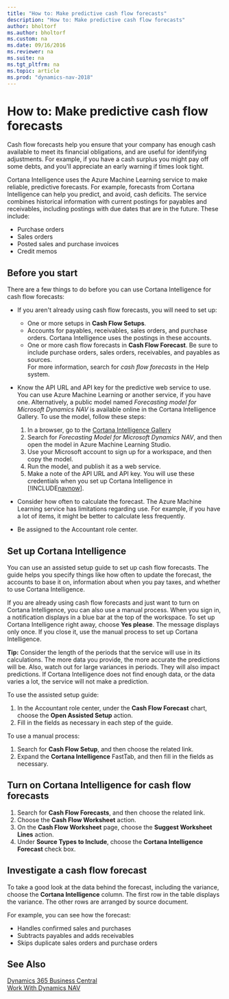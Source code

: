 ```yaml
---
title: "How to: Make predictive cash flow forecasts"
description: "How to: Make predictive cash flow forecasts"
author: bholtorf
ms.author: bholtorf
ms.custom: na
ms.date: 09/16/2016
ms.reviewer: na
ms.suite: na
ms.tgt_pltfrm: na
ms.topic: article
ms.prod: "dynamics-nav-2018"
---
```


# How to: Make predictive cash flow forecasts
Cash flow forecasts help you ensure that your company has enough cash available to meet its financial obligations, and are useful for identifying adjustments. For example, if you have a cash surplus you might pay off some debts, and you'll appreciate an early warning if times look tight.

Cortana Intelligence uses the Azure Machine Learning service to make reliable, predictive forecasts. For example, forecasts from Cortana Intelligence can help you predict, and avoid, cash deficits. The service combines historical information with current postings for payables and receivables, including postings with due dates that are in the future. These include:
* Purchase orders
* Sales orders
* Posted sales and purchase invoices
* Credit memos

## Before you start  
There are a few things to do before you can use Cortana Intelligence for cash flow forecasts:
* If you aren't already using cash flow forecasts, you will need to set up:
	* One or more setups in **Cash Flow Setups**.
	* Accounts for payables, receivables, sales orders, and purchase orders. Cortana Intelligence uses the postings in these accounts.
	* One or more cash flow forecasts in **Cash Flow Forecast**. Be sure to include purchase orders, sales orders, receivables, and payables as sources.  
	For more information, search for _cash flow forecasts_ in the Help system.
* Know the API URL and API key for the predictive web service to use.  
    You can use Azure Machine Learning or another service, if you have one. Alternatively, a public model named _Forecasting model for Microsoft Dynamics NAV_ is available online in the Cortana Intelligence Gallery. To use the model, follow these steps:

	1. In a browser, go to the [Cortana Intelligence Gallery](https://go.microsoft.com/fwlink/?linkid=828352)
	2. Search for _Forecasting Model for Microsoft Dynamics NAV_, and then open the model in Azure Machine Learning Studio.
	3. Use your Microsoft account to sign up for a workspace, and then copy the model.
	4. Run the model, and publish it as a web service.
	5. Make a note of the API URL and API key. You will use these credentials when you set up Cortana Intelligence in [!INCLUDE[navnow](includes/navnow_md.md)].  

* Consider how often to calculate the forecast. The Azure Machine Learning service has limitations regarding use. For example, if you have a lot of items, it might be better to calculate less frequently.
* Be assigned to the Accountant role center.

## Set up Cortana Intelligence
You can use an assisted setup guide to set up cash flow forecasts. The guide helps you specify things like how often to update the forecast, the accounts to base it on, information about when you pay taxes, and whether to use Cortana Intelligence.  

If you are already using cash flow forecasts and just want to turn on Cortana Intelligence, you can also use a manual process. When you sign in, a notification displays in a blue bar at the top of the workspace. To set up Cortana Intelligence right away, choose **Yes please**. The message displays only once. If you close it, use the manual process to set up Cortana Intelligence.  

**Tip:** Consider the length of the periods that the service will use in its calculations. The more data you provide, the more accurate the predictions will be. Also, watch out for large variances in periods. They will also impact predictions. If Cortana Intelligence does not find enough data, or the data varies a lot, the service will not make a prediction.

To use the assisted setup guide:
1. In the Accountant role center, under the **Cash Flow Forecast** chart, choose the **Open Assisted Setup** action.
2. Fill in the fields as necessary in each step of the guide.

To use a manual process:
1. Search for **Cash Flow Setup**, and then choose the related link.
2. Expand the **Cortana Intelligence** FastTab, and then fill in the fields as necessary.

## Turn on Cortana Intelligence for cash flow forecasts
1. Search for **Cash Flow Forecasts**, and then choose the related link.
2. Choose the **Cash Flow Worksheet** action.
3. On the **Cash Flow Worksheet** page, choose the **Suggest Worksheet Lines** action.  
4. Under **Source Types to Include**, choose the **Cortana Intelligence Forecast** check box.

## Investigate a cash flow forecast
To take a good look at the data behind the forecast, including the variance, choose the **Cortana Intelligence** column. The first row in the table displays the variance. The other rows are arranged by source document.  

For example, you can see how the forecast:    
* Handles confirmed sales and purchases
* Subtracts payables and adds receivables
* Skips duplicate sales orders and purchase orders

## See Also
[Dynamics 365 Business Central](/dynamics365/business-central/)  
[Work With Dynamics NAV](ui-work-product.md)
